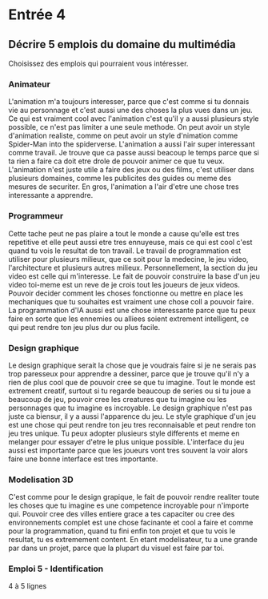 # Entrée 4
## Décrire 5 emplois du domaine du multimédia
Choisissez des emplois qui pourraient vous intéresser. 

### Animateur
L'animation m'a toujours interesser, parce que c'est comme si tu donnais vie au personnage et c'est aussi une des choses la plus vues dans un jeu. Ce qui est vraiment cool avec l'animation c'est qu'il y a aussi plusieurs style possible, ce n'est pas limiter a une seule methode. On peut avoir un style d'animation realiste, comme on peut avoir un style d'nimation comme Spider-Man into the spiderverse. L'animation a aussi l'air super interessant comme travail. Je trouve que ca passe aussi beacoup le temps parce que si ta rien a faire ca doit etre drole de pouvoir animer ce que tu veux. L'animation n'est juste utile a faire des jeux ou des films, c'est utiliser dans plusieurs domaines, comme les publicites des guides ou meme des mesures de securiter. En gros, l'animation a l'air d'etre une chose tres interessante a apprendre.

### Programmeur
Cette tache peut ne pas plaire a tout le monde a cause qu'elle est tres repetitive et elle peut aussi etre tres ennuyeuse, mais ce qui est cool c'est quand tu vois le resultat de ton travail. Le travail de programmation est utiliser pour plusieurs milieux, que ce soit pour la medecine, le jeu video, l'architecture et plusieurs autres milieux. Personnellement, la section du jeu video est celle qui m'interesse. Le fait de pouvoir construire la base d'un jeu video toi-meme est un reve de je crois tout les joueurs de jeux videos. Pouvoir decider comment les choses fonctionne ou mettre en place les mechaniques que tu souhaites est vraiment une chose coll a pouvoir faire. La programmation d'IA aussi est une chose interessante parce que tu peux faire en sorte que les ennemies ou alliees soient extrement intelligent, ce qui peut rendre ton jeu plus dur ou plus facile.

### Design graphique
Le design graphique serait la chose que je voudrais faire si je ne serais pas trop paresseux pour apprendre a dessiner, parce que je trouve qu'il n'y a rien de plus cool que de pouvoir cree se que tu imagine. Tout le monde est extrement creatif, surtout si tu regarde beaucoup de series ou si tu joue a beaucoup de jeu, pouvoir cree les creatures que tu imagine ou les personnages que tu imagine es incroyable. Le design graphique n'est pas juste ca biensur, il y a aussi l'apparence du jeu. Le style graphique d'un jeu est une chose qui peut rendre ton jeu tres reconnaisable et peut rendre ton jeu tres unique. Tu peux adopter plusieurs style differents et meme en melanger pour essayer d'etre le plus unique possible. L'interface du jeu aussi est importante parce que les joueurs vont tres souvent la voir alors faire une bonne interface est tres importante.

### Modelisation 3D
C'est comme pour le design grapique, le fait de pouvoir rendre realiter toute les choses que tu imagine es une competence incroyable pour n'importe qui. Pouvoir cree des villes entiere grace a tes capaciter ou cree des environnements complet est une chose facinante et cool a faire et comme pour la programmation, quand tu fini enfin ton projet et que tu vois le resultat, tu es extremement content. En etant modelisateur, tu a une grande par dans un projet, parce que la plupart du visuel est faire par toi.

### Emploi 5 - Identification
4 à 5 lignes


